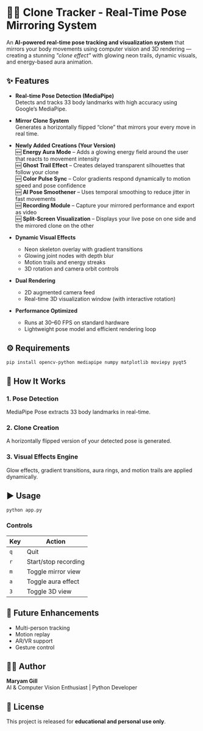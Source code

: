 ﻿# 🧍‍♀️ Clone Tracker - Real-Time Pose Mirroring System

An **AI-powered real-time pose tracking and visualization system** that mirrors your body movements using computer vision and 3D rendering — creating a stunning *"clone effect"* with glowing neon trails, dynamic visuals, and energy-based aura animation.

## ✨ Features

- **Real-time Pose Detection (MediaPipe)**  
  Detects and tracks 33 body landmarks with high accuracy using Google’s MediaPipe.

- **Mirror Clone System**  
  Generates a horizontally flipped “clone” that mirrors your every move in real time.

- **Newly Added Creations (Your Version)**  
  🆕 **Energy Aura Mode** – Adds a glowing energy field around the user that reacts to movement intensity  
  🆕 **Ghost Trail Effect** – Creates delayed transparent silhouettes that follow your clone  
  🆕 **Color Pulse Sync** – Color gradients respond dynamically to motion speed and pose confidence  
  🆕 **AI Pose Smoothener** – Uses temporal smoothing to reduce jitter in fast movements  
  🆕 **Recording Module** – Capture your mirrored performance and export as video  
  🆕 **Split-Screen Visualization** – Displays your live pose on one side and the mirrored clone on the other  

- **Dynamic Visual Effects**
  - Neon skeleton overlay with gradient transitions  
  - Glowing joint nodes with depth blur  
  - Motion trails and energy streaks  
  - 3D rotation and camera orbit controls  

- **Dual Rendering**
  - 2D augmented camera feed  
  - Real-time 3D visualization window (with interactive rotation)

- **Performance Optimized**
  - Runs at 30–60 FPS on standard hardware  
  - Lightweight pose model and efficient rendering loop  

## ⚙️ Requirements

```bash
pip install opencv-python mediapipe numpy matplotlib moviepy pyqt5
```

## 🧩 How It Works

### 1. Pose Detection
MediaPipe Pose extracts 33 body landmarks in real-time.

### 2. Clone Creation
A horizontally flipped version of your detected pose is generated.

### 3. Visual Effects Engine
Glow effects, gradient transitions, aura rings, and motion trails are applied dynamically.

## ▶️ Usage

```bash
python app.py
```

### Controls
| Key | Action |
|-----|--------|
| `q` | Quit |
| `r` | Start/stop recording |
| `m` | Toggle mirror view |
| `a` | Toggle aura effect |
| `3` | Toggle 3D view |

## 🚀 Future Enhancements
- Multi-person tracking  
- Motion replay  
- AR/VR support  
- Gesture control  

## 🧑‍💻 Author
**Maryam Gill**  
AI & Computer Vision Enthusiast | Python Developer  

## 🪪 License
This project is released for **educational and personal use only**.

